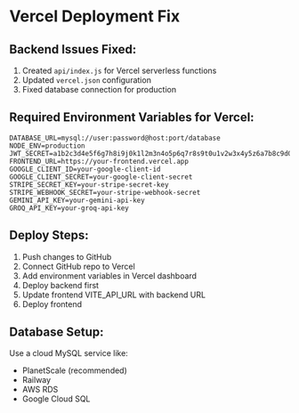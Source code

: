 # Vercel Deployment Fix

## Backend Issues Fixed:
1. Created `api/index.js` for Vercel serverless functions
2. Updated `vercel.json` configuration
3. Fixed database connection for production

## Required Environment Variables for Vercel:
```
DATABASE_URL=mysql://user:password@host:port/database
NODE_ENV=production
JWT_SECRET=a1b2c3d4e5f6g7h8i9j0k1l2m3n4o5p6q7r8s9t0u1v2w3x4y5z6a7b8c9d0e1f2g3h4i5j6k7l8m9n0
FRONTEND_URL=https://your-frontend.vercel.app
GOOGLE_CLIENT_ID=your-google-client-id
GOOGLE_CLIENT_SECRET=your-google-client-secret
STRIPE_SECRET_KEY=your-stripe-secret-key
STRIPE_WEBHOOK_SECRET=your-stripe-webhook-secret
GEMINI_API_KEY=your-gemini-api-key
GROQ_API_KEY=your-groq-api-key
```

## Deploy Steps:
1. Push changes to GitHub
2. Connect GitHub repo to Vercel
3. Add environment variables in Vercel dashboard
4. Deploy backend first
5. Update frontend VITE_API_URL with backend URL
6. Deploy frontend

## Database Setup:
Use a cloud MySQL service like:
- PlanetScale (recommended)
- Railway
- AWS RDS
- Google Cloud SQL